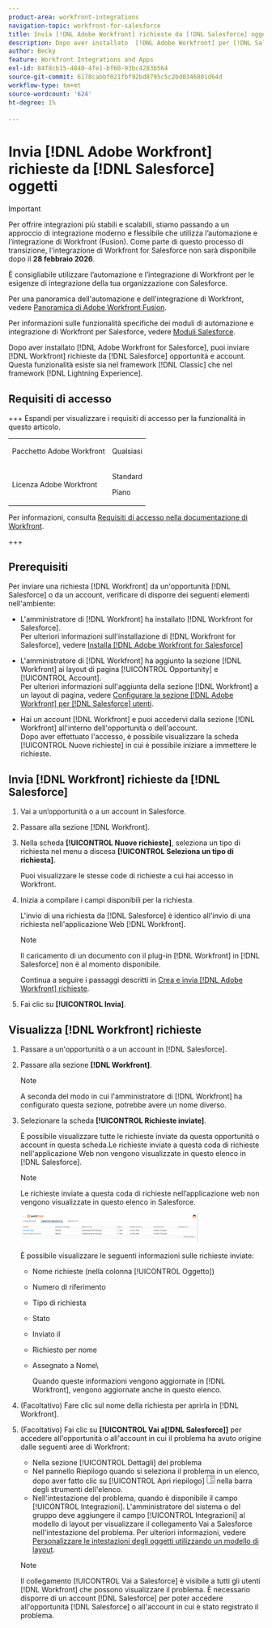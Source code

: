 ```yaml
---
product-area: workfront-integrations
navigation-topic: workfront-for-salesforce
title: Invia [!DNL Adobe Workfront] richieste da [!DNL Salesforce] oggetti
description: Dopo aver installato  [!DNL Adobe Workfront] per [!DNL Salesforce], you can submit [!DNL Workfront] richieste da [!DNL Salesforce] Opportunità e account. Questa funzionalità esiste sia nel framework Classic che nel framework Lightning Experience.
author: Becky
feature: Workfront Integrations and Apps
exl-id: 84f8cb15-4840-4fe1-bf60-93bc4283b564
source-git-commit: 6178cabbf021fbf92bd8795c5c2bd0346801d64d
workflow-type: tm+mt
source-wordcount: '624'
ht-degree: 1%

---
```


# Invia [!DNL Adobe Workfront] richieste da [!DNL Salesforce] oggetti

>[!IMPORTANT]
>
>Per offrire integrazioni più stabili e scalabili, stiamo passando a un approccio di integrazione moderno e flessibile che utilizza l’automazione e l’integrazione di Workfront (Fusion). Come parte di questo processo di transizione, l&#39;integrazione di Workfront for Salesforce non sarà disponibile dopo il **28 febbraio 2026**.
>
>È consigliabile utilizzare l’automazione e l’integrazione di Workfront per le esigenze di integrazione della tua organizzazione con Salesforce.
>
>Per una panoramica dell&#39;automazione e dell&#39;integrazione di Workfront, vedere [Panoramica di Adobe Workfront Fusion](https://experienceleague.adobe.com/en/docs/workfront-fusion/using/get-started-with-fusion/understand-workfront-fusion/workfront-fusion-overview).
>
>Per informazioni sulle funzionalità specifiche dei moduli di automazione e integrazione di Workfront per Salesforce, vedere [Moduli Salesforce](https://experienceleague.adobe.com/en/docs/workfront-fusion/using/references/apps-and-their-modules/third-party-app-connectors/salesforce-modules).

Dopo aver installato [!DNL Adobe Workfront for Salesforce], puoi inviare [!DNL Workfront] richieste da [!DNL Salesforce] opportunità e account. Questa funzionalità esiste sia nel framework [!DNL Classic] che nel framework [!DNL Lightning Experience].

## Requisiti di accesso

+++ Espandi per visualizzare i requisiti di accesso per la funzionalità in questo articolo.

<table style="table-layout:auto"> 
 <col> 
 <col> 
 <tbody> 
  <tr> 
   <td role="rowheader">Pacchetto Adobe Workfront</td> 
   <td> <p>Qualsiasi</p> </td> 
  </tr> 
  <tr> 
   <td role="rowheader">Licenza Adobe Workfront</td> 
   <td> <p>Standard</p>
   <p>Piano</p> </td> 
  </tr> 
 </tbody> 
</table>

Per informazioni, consulta [Requisiti di accesso nella documentazione di Workfront](/help/quicksilver/administration-and-setup/add-users/access-levels-and-object-permissions/access-level-requirements-in-documentation.md).

+++

## Prerequisiti

Per inviare una richiesta [!DNL Workfront] da un&#39;opportunità [!DNL Salesforce] o da un account, verificare di disporre dei seguenti elementi nell&#39;ambiente:

* L&#39;amministratore di [!DNL Workfront] ha installato [!DNL Workfront for Salesforce].\
   Per ulteriori informazioni sull&#39;installazione di [!DNL Workfront for Salesforce], vedere [Installa [!DNL Adobe Workfront for Salesforce]](../../workfront-integrations-and-apps/using-workfront-with-salesforce/install-workfront-for-salesforce.md)

* L&#39;amministratore di [!DNL Workfront] ha aggiunto la sezione [!DNL Workfront] ai layout di pagina [!UICONTROL Opportunity] e [!UICONTROL Account].\
   Per ulteriori informazioni sull&#39;aggiunta della sezione [!DNL Workfront] a un layout di pagina, vedere [Configurare la sezione  [!DNL Adobe Workfront] per [!DNL Salesforce] utenti](../../workfront-integrations-and-apps/using-workfront-with-salesforce/configure-wf-section-for-salesforce-users.md).

* Hai un account [!DNL Workfront] e puoi accedervi dalla sezione [!DNL Workfront] all&#39;interno dell&#39;opportunità o dell&#39;account.\
   Dopo aver effettuato l&#39;accesso, è possibile visualizzare la scheda [!UICONTROL Nuove richieste] in cui è possibile iniziare a immettere le richieste.

## Invia [!DNL Workfront] richieste da [!DNL Salesforce]

1. Vai a un’opportunità o a un account in Salesforce.
1. Passare alla sezione [!DNL Workfront].
1. Nella scheda **[!UICONTROL Nuove richieste]**, seleziona un tipo di richiesta nel menu a discesa **[!UICONTROL Seleziona un tipo di richiesta]**.

   Puoi visualizzare le stesse code di richieste a cui hai accesso in Workfront.

1. Inizia a compilare i campi disponibili per la richiesta.

   L&#39;invio di una richiesta da [!DNL Salesforce] è identico all&#39;invio di una richiesta nell&#39;applicazione Web [!DNL Workfront].

   >[!NOTE]
   >
   >Il caricamento di un documento con il plug-in [!DNL Workfront] in [!DNL Salesforce] non è al momento disponibile.

   Continua a seguire i passaggi descritti in [Crea e invia [!DNL Adobe Workfront] richieste](../../manage-work/requests/create-requests/create-submit-requests.md).

1. Fai clic su **[!UICONTROL Invia]**.

## Visualizza [!DNL Workfront] richieste

1. Passare a un&#39;opportunità o a un account in [!DNL Salesforce].
1. Passare alla sezione **[!DNL Workfront]**.

   >[!NOTE]
   >
   >A seconda del modo in cui l&#39;amministratore di [!DNL Workfront] ha configurato questa sezione, potrebbe avere un nome diverso.

1. Selezionare la scheda **[!UICONTROL Richieste inviate]**.

   È possibile visualizzare tutte le richieste inviate da questa opportunità o account in questa scheda.Le richieste inviate a questa coda di richieste nell&#39;applicazione Web non vengono visualizzate in questo elenco in [!DNL Salesforce].

   >[!NOTE]
   >
   >Le richieste inviate a questa coda di richieste nell’applicazione web non vengono visualizzate in questo elenco in Salesforce.

   ![richieste_sottomesse_salesforce.png](assets/salesforce-submitted-requests-350x58.png)

   È possibile visualizzare le seguenti informazioni sulle richieste inviate:

   * Nome richieste (nella colonna [!UICONTROL Oggetto])
   * Numero di riferimento
   * Tipo di richiesta
   * Stato
   * Inviato il
   * Richiesto per nome
   * Assegnato a Nome\

     Quando queste informazioni vengono aggiornate in [!DNL Workfront], vengono aggiornate anche in questo elenco.

1. (Facoltativo) Fare clic sul nome della richiesta per aprirla in [!DNL Workfront].

1. (Facoltativo) Fai clic su **[!UICONTROL Vai a[!DNL Salesforce]]** per accedere all&#39;opportunità o all&#39;account in cui il problema ha avuto origine dalle seguenti aree di Workfront:

   * Nella sezione [!UICONTROL Dettagli] del problema
   * Nel pannello Riepilogo quando si seleziona il problema in un elenco, dopo aver fatto clic su [!UICONTROL Apri riepilogo] ![icona del pannello Riepilogo](assets/summary-panel-icon.png) nella barra degli strumenti dell&#39;elenco.
   * Nell&#39;intestazione del problema, quando è disponibile il campo [!UICONTROL Integrazioni]. L&#39;amministratore del sistema o del gruppo deve aggiungere il campo [!UICONTROL Integrazioni] al modello di layout per visualizzare il collegamento Vai a Salesforce nell&#39;intestazione del problema. Per ulteriori informazioni, vedere [Personalizzare le intestazioni degli oggetti utilizzando un modello di layout](../../administration-and-setup/customize-workfront/use-layout-templates/customize-object-headers.md).

   >[!NOTE]
   >
   >Il collegamento [!UICONTROL Vai a Salesforce] è visibile a tutti gli utenti [!DNL Workfront] che possono visualizzare il problema. È necessario disporre di un account [!DNL Salesforce] per poter accedere all&#39;opportunità [!DNL Salesforce] o all&#39;account in cui è stato registrato il problema.

